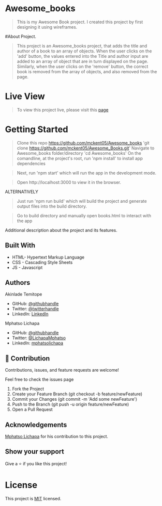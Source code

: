 # Awesome_books

> This is my Awesome Book project.
> I created this project by first designing it using wireframes.

#About Project.
> This project is an Awesome_books project, that adds the title and author of a book to an array of objects.
> When the user clicks on the 'add' button, the values entered into the Title and author input are added to an array of object that are in turn displayed on the page.
> Similarly, when the user clicks on the 'remove' button, the correct book is removed from the array of objects, and also removed from the page.

# Live View
> To view this project live, please visit this [page](https://mckent05.github.io/Awesome_books/books.html)

# Getting Started

> Clone this repo https://github.com/mckent05/Awesome_books
 'git clone https://github.com/mckent05/Awesome_Books.git'
> Navigate to Awesome_books folder/directory
  'cd Awesome_books'
> On the comandline, at the project's root, run 'npm install' to install app dependencies

> Next, run 'npm start' which will run the app in the development mode.

> Open http://localhost:3000 to view it in the browser.

ALTERNATIVELY

> Just run 'npm run build' which will build the project and generate output files into the build directory.

> Go to build directory and manually open books.html to interact with the app


Additional description about the project and its features.

## Built With

- HTML- Hypertext Markup Language
- CSS - Cascading Style Sheets
- JS - Javascript

## Authors
Akinlade Temitope

- GitHub: [@githubhandle](https://github.com/mckent05)
- Twitter: [@twitterhandle](https://twitter.com/mckent05)
- LinkedIn: [LinkedIn](https://linkedin.com/in/AkinladeTemitope)

Mphatso Lichapa
- GitHub: [@githubhandle](https://github.com/lichapa)
- Twitter: [@LichapaMphatso](https://twitter.com/LichapaMphatso)
- LinkedIn: [mphatsolichapa](https://www.linkedin.com/in/mphatsolichapa)

## 🤝 Contribution

Contributions, issues, and feature requests are welcome!

Feel free to check the issues page

1. Fork the Project
2. Create your Feature Branch (git checkout -b feature/newFeature)
3. Commit your Changes (git commit -m 'Add some newFeature')
4. Push to the Branch (git push -u origin feature/newFeature)
5. Open a Pull Request

## Acknowledgements
[Mphatso Lichapa](https://github.com/lichapa) for his contribution to this project.

## Show your support

Give a ⭐️ if you like this project!

# License
This project is [MIT](./MIT.md) licensed.


